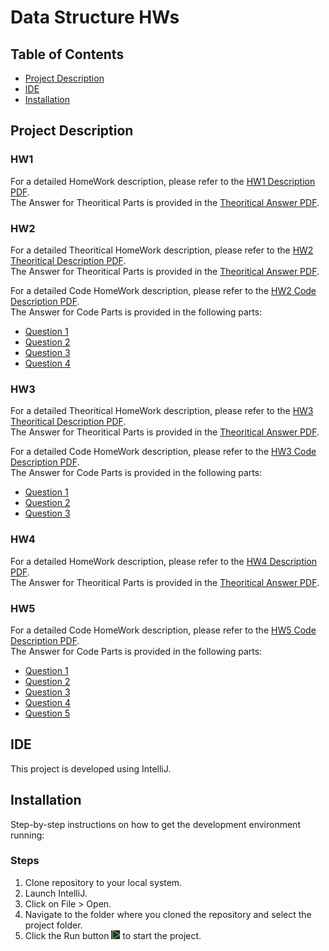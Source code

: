 # Data Structure HWs

## Table of Contents
- [Project Description](#project-description)
- [IDE](#ide)
- [Installation](#installation)

## Project Description

### HW1
For a detailed HomeWork description, please refer to the [HW1 Description PDF](./HW1/تمرین%20سری%20اول.pdf). <br />
The Answer for Theoritical Parts is provided in the [Theoritical Answer PDF](./HW1/9931061_HW1.pdf).

### HW2
For a detailed Theoritical HomeWork description, please refer to the [HW2 Theoritical Description PDF](./HW2/تمرین%20سری%20دوم.pdf). <br />
The Answer for Theoritical Parts is provided in the [Theoritical Answer PDF](./HW2/9931061_HW2.pdf). <br />

For a detailed Code HomeWork description, please refer to the [HW2 Code Description PDF](./HW2/HW2-Code.pdf). <br />
The Answer for Code Parts is provided in the following parts:
- [Question 1](./HW2/Q1.java)
- [Question 2](./HW2/Q2.java)
- [Question 3](./HW2/Q3.java)
- [Question 4](./HW2/Q4.java)

### HW3
For a detailed Theoritical HomeWork description, please refer to the [HW3 Theoritical Description PDF](./HW3/تمرین%20سری%20سوم.pdf). <br />
The Answer for Theoritical Parts is provided in the [Theoritical Answer PDF](./HW3/9931061_HW3%20(2).pdf). <br />

For a detailed Code HomeWork description, please refer to the [HW3 Code Description PDF](./HW3/HW3-Code.pdf). <br />
The Answer for Code Parts is provided in the following parts:
- [Question 1](./HW3/Q1.java)
- [Question 2](./HW3/Q2.java)
- [Question 3](./HW3/Q3.java)

### HW4
For a detailed HomeWork description, please refer to the [HW4 Description PDF](./HW4/تمرین%20سری%20چهارم.pdf). <br />
The Answer for Theoritical Parts is provided in the [Theoritical Answer PDF](./HW4/9931061_HW4.pdf).

### HW5
For a detailed Code HomeWork description, please refer to the [HW5 Code Description PDF](./HW5/HW5-Code.pdf). <br />
The Answer for Code Parts is provided in the following parts:
- [Question 1](./HW5/Q1.java)
- [Question 2](./HW5/Q2.java)
- [Question 3](./HW5/Q3.java)
- [Question 4](./HW5/Q3.java)
- [Question 5](./HW5/Q3.java)

## IDE
This project is developed using IntelliJ.

## Installation
Step-by-step instructions on how to get the development environment running:

### Steps
1. Clone repository to your local system.
2. Launch IntelliJ.
3. Click on File > Open.
4. Navigate to the folder where you cloned the repository and select the project folder.
5. Click the Run button ![Run Image](./Pycharm_Run.PNG) to start the project.
